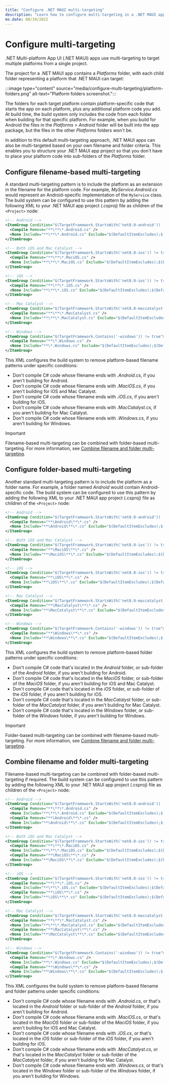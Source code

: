```yaml
---
title: "Configure .NET MAUI multi-targeting"
description: "Learn how to configure multi-targeting in a .NET MAUI app, based on your own filename and folder criteria."
ms.date: 08/19/2022
---
```


# Configure multi-targeting

.NET Multi-platform App UI (.NET MAUI) apps use multi-targeting to target multiple platforms from a single project.

The project for a .NET MAUI app contains a _Platforms_ folder, with each child folder representing a platform that .NET MAUI can target:

:::image type="content" source="media/configure-multi-targeting/platform-folders.png" alt-text="Platform folders screenshot.":::

The folders for each target platform contain platform-specific code that starts the app on each platform, plus any additional platform code you add. At build time, the build system only includes the code from each folder when building for that specific platform. For example, when you build for Android the files in the _Platforms_ > _Android_ folder will be built into the app package, but the files in the other _Platforms_ folders won't be.

In addition to this default multi-targeting approach, .NET MAUI apps can also be multi-targeted based on your own filename and folder criteria. This enables you to structure your .NET MAUI app project so that you don't have to place your platform code into sub-folders of the _Platforms_ folder.

## Configure filename-based multi-targeting

A standard multi-targeting pattern is to include the platform as an extension in the filename for the platform code. For example, _MyService.Android.cs_ would represent an Android-specific implementation of the `MyService` class. The build system can be configured to use this pattern by adding the following XML to your .NET MAUI app project (.csproj) file as children of the `<Project>` node:

```xml
<!-- Android -->
<ItemGroup Condition="$(TargetFramework.StartsWith('net8.0-android')) != true">
  <Compile Remove="**\**\*.Android.cs" />
  <None Include="**\**\*.Android.cs" Exclude="$(DefaultItemExcludes);$(DefaultExcludesInProjectFolder)" />
</ItemGroup>

<!-- Both iOS and Mac Catalyst -->
<ItemGroup Condition="$(TargetFramework.StartsWith('net8.0-ios')) != true AND $(TargetFramework.StartsWith('net8.0-maccatalyst')) != true">
  <Compile Remove="**\**\*.MaciOS.cs" />
  <None Include="**\**\*.MaciOS.cs" Exclude="$(DefaultItemExcludes);$(DefaultExcludesInProjectFolder)" />
</ItemGroup>

<!-- iOS -->
<ItemGroup Condition="$(TargetFramework.StartsWith('net8.0-ios')) != true">
  <Compile Remove="**\**\*.iOS.cs" />
  <None Include="**\**\*.iOS.cs" Exclude="$(DefaultItemExcludes);$(DefaultExcludesInProjectFolder)" />
</ItemGroup>

<!-- Mac Catalyst -->
<ItemGroup Condition="$(TargetFramework.StartsWith('net8.0-maccatalyst')) != true">
  <Compile Remove="**\**\*.MacCatalyst.cs" />
  <None Include="**\**\*.MacCatalyst.cs" Exclude="$(DefaultItemExcludes);$(DefaultExcludesInProjectFolder)" />
</ItemGroup>

<!-- Windows -->
<ItemGroup Condition="$(TargetFramework.Contains('-windows')) != true">
  <Compile Remove="**\*.Windows.cs" />
  <None Include="**\*.Windows.cs" Exclude="$(DefaultItemExcludes);$(DefaultExcludesInProjectFolder)" />
</ItemGroup>
```

This XML configures the build system to remove platform-based filename patterns under specific conditions:

- Don't compile C# code whose filename ends with _.Android.cs_, if you aren't building for Android.
- Don't compile C# code whose filename ends with _.MaciOS.cs_, if you aren't building for iOS and Mac Catalyst.
- Don't compile C# code whose filename ends with _.iOS.cs_, if you aren't building for iOS.
- Don't compile C# code whose filename ends with _.MacCatalyst.cs_, if you aren't building for Mac Catalyst.
- Don't compile C# code whose filename ends with _.Windows.cs_, if you aren't building for Windows.

> [!IMPORTANT]
> Filename-based multi-targeting can be combined with folder-based multi-targeting. For more information, see [Combine filename and folder multi-targeting](#combine-filename-and-folder-multi-targeting).

## Configure folder-based multi-targeting

Another standard multi-targeting pattern is to include the platform as a folder name. For example, a folder named _Android_ would contain Android-specific code. The build system can be configured to use this pattern by adding the following XML to your .NET MAUI app project (.csproj) file as children of the `<Project>` node:

```xml
<!-- Android -->
<ItemGroup Condition="$(TargetFramework.StartsWith('net8.0-android')) != true">
  <Compile Remove="**\Android\**\*.cs" />
  <None Include="**\Android\**\*.cs" Exclude="$(DefaultItemExcludes);$(DefaultExcludesInProjectFolder)" />
</ItemGroup>

<!-- Both iOS and Mac Catalyst -->
<ItemGroup Condition="$(TargetFramework.StartsWith('net8.0-ios')) != true AND $(TargetFramework.StartsWith('net8.0-maccatalyst')) != true">
  <Compile Remove="**\MaciOS\**\*.cs" />
  <None Include="**\MaciOS\**\*.cs" Exclude="$(DefaultItemExcludes);$(DefaultExcludesInProjectFolder)" />
</ItemGroup>

<!-- iOS -->
<ItemGroup Condition="$(TargetFramework.StartsWith('net8.0-ios')) != true">
  <Compile Remove="**\iOS\**\*.cs" />
  <None Include="**\iOS\**\*.cs" Exclude="$(DefaultItemExcludes);$(DefaultExcludesInProjectFolder)" />
</ItemGroup>

<!-- Mac Catalyst -->
<ItemGroup Condition="$(TargetFramework.StartsWith('net8.0-maccatalyst')) != true">
  <Compile Remove="**\MacCatalyst\**\*.cs" />
  <None Include="**\MacCatalyst\**\*.cs" Exclude="$(DefaultItemExcludes);$(DefaultExcludesInProjectFolder)" />
</ItemGroup>

<!-- Windows -->
<ItemGroup Condition="$(TargetFramework.Contains('-windows')) != true">
  <Compile Remove="**\Windows\**\*.cs" />
  <None Include="**\Windows\**\*.cs" Exclude="$(DefaultItemExcludes);$(DefaultExcludesInProjectFolder)" />
</ItemGroup>
```

This XML configures the build system to remove platform-based folder patterns under specific conditions:

- Don't compile C# code that's located in the _Android_ folder, or sub-folder of the _Android_ folder, if you aren't building for Android.
- Don't compile C# code that's located in the _MaciOS_ folder, or sub-folder of the _MaciOS_ folder, if you aren't building for iOS and Mac Catalyst.
- Don't compile C# code that's located in the _iOS_ folder, or sub-folder of the _iOS_ folder, if you aren't building for iOS.
- Don't compile C# code that's located in the _MacCatalyst_ folder, or sub-folder of the _MacCatalyst_ folder, if you aren't building for Mac Catalyst.
- Don't compile C# code that's located in the _Windows_ folder, or sub-folder of the _Windows_ folder, if you aren't building for Windows.

> [!IMPORTANT]
> Folder-based multi-targeting can be combined with filename-based multi-targeting. For more information, see [Combine filename and folder multi-targeting](#combine-filename-and-folder-multi-targeting).

## Combine filename and folder multi-targeting

Filename-based multi-targeting can be combined with folder-based multi-targeting if required. The build system can be configured to use this pattern by adding the following XML to your .NET MAUI app project (.csproj) file as children of the `<Project>` node:

```xml
<!-- Android -->
<ItemGroup Condition="$(TargetFramework.StartsWith('net8.0-android')) != true">
  <Compile Remove="**\**\*.Android.cs" />
  <None Include="**\**\*.Android.cs" Exclude="$(DefaultItemExcludes);$(DefaultExcludesInProjectFolder)" />
  <Compile Remove="**\Android\**\*.cs" />
  <None Include="**\Android\**\*.cs" Exclude="$(DefaultItemExcludes);$(DefaultExcludesInProjectFolder)" />  
</ItemGroup>

<!-- Both iOS and Mac Catalyst -->
<ItemGroup Condition="$(TargetFramework.StartsWith('net8.0-ios')) != true AND $(TargetFramework.StartsWith('net8.0-maccatalyst')) != true">
  <Compile Remove="**\**\*.MaciOS.cs" />
  <None Include="**\**\*.MaciOS.cs" Exclude="$(DefaultItemExcludes);$(DefaultExcludesInProjectFolder)" />
  <Compile Remove="**\MaciOS\**\*.cs" />
  <None Include="**\MaciOS\**\*.cs" Exclude="$(DefaultItemExcludes);$(DefaultExcludesInProjectFolder)" />
</ItemGroup>

<!-- iOS -->
<ItemGroup Condition="$(TargetFramework.StartsWith('net8.0-ios')) != true">
  <Compile Remove="**\**\*.iOS.cs" />
  <None Include="**\**\*.iOS.cs" Exclude="$(DefaultItemExcludes);$(DefaultExcludesInProjectFolder)" />
  <Compile Remove="**\iOS\**\*.cs" />
  <None Include="**\iOS\**\*.cs" Exclude="$(DefaultItemExcludes);$(DefaultExcludesInProjectFolder)" />  
</ItemGroup>

<!-- Mac Catalyst -->
<ItemGroup Condition="$(TargetFramework.StartsWith('net8.0-maccatalyst')) != true">
  <Compile Remove="**\**\*.MacCatalyst.cs" />
  <None Include="**\**\*.MacCatalyst.cs" Exclude="$(DefaultItemExcludes);$(DefaultExcludesInProjectFolder)" />
  <Compile Remove="**\MacCatalyst\**\*.cs" />
  <None Include="**\MacCatalyst\**\*.cs" Exclude="$(DefaultItemExcludes);$(DefaultExcludesInProjectFolder)" />
</ItemGroup>

<!-- Windows -->
<ItemGroup Condition="$(TargetFramework.Contains('-windows')) != true">
  <Compile Remove="**\*.Windows.cs" />
  <None Include="**\*.Windows.cs" Exclude="$(DefaultItemExcludes);$(DefaultExcludesInProjectFolder)" />
  <Compile Remove="**\Windows\**\*.cs" />
  <None Include="**\Windows\**\*.cs" Exclude="$(DefaultItemExcludes);$(DefaultExcludesInProjectFolder)" />  
</ItemGroup>
```

This XML configures the build system to remove platform-based filename and folder patterns under specific conditions:

- Don't compile C# code whose filename ends with _.Android.cs_, or that's located in the _Android_ folder or sub-folder of the _Android_ folder, if you aren't building for Android.
- Don't compile C# code whose filename ends with _.MaciOS.cs_, or that's located in the _MaciOS_ folder or sub-folder of the _MaciOS_ folder, if you aren't building for iOS and Mac Catalyst.
- Don't compile C# code whose filename ends with _.iOS.cs_, or that's located in the _iOS_ folder or sub-folder of the _iOS_ folder, if you aren't building for iOS.
- Don't compile C# code whose filename ends with _.MacCatalyst.cs_, or that's located in the _MacCatalyst_ folder or sub-folder of the _MacCatalyst_ folder, if you aren't building for Mac Catalyst.
- Don't compile C# code whose filename ends with _.Windows.cs_, or that's located in the _Windows_ folder or sub-folder of the _Windows_ folder, if you aren't building for Windows.
